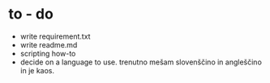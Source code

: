 # to - do

- write requirement.txt
- write readme.md
- scripting how-to
- decide on a language to use. trenutno mešam slovenščino in angleščino in je kaos.